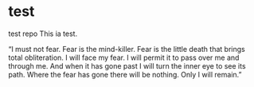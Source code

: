 # test
test repo
This ia test.

“I must not fear.
Fear is the mind-killer.
Fear is the little death that brings total obliteration.
I will face my fear.
I will permit it to pass over me and through me.
And when it has gone past I will turn the inner eye to see its path.
Where the fear has gone there will be nothing.
Only I will remain.”


